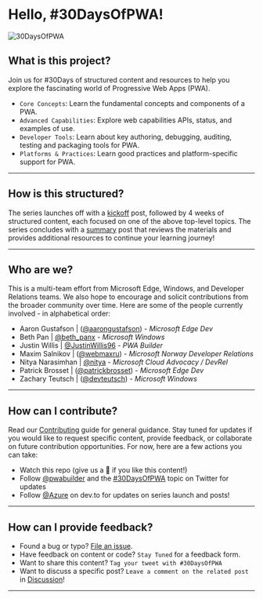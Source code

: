 # Hello, #30DaysOfPWA!

![30DaysOfPWA](_media/branding.png)

## What is this project?

Join us for #30Days of structured content and resources to help you explore the fascinating world of Progressive Web Apps (PWA). 
* `Core Concepts`: Learn the fundamental concepts and components of a PWA.
* `Advanced Capabilities`: Explore web capabilities APIs, status, and examples of use.
* `Developer Tools`: Learn about key authoring, debugging, auditing, testing and packaging tools for PWA.
* `Platforms & Practices`: Learn good practices and platform-specific support for PWA.

---

## How is this structured?

The series launches off with a [kickoff](kickoff.md) post, followed by 4 weeks of structured content, each focused on one of the above top-level topics. The series concludes with a [summary](summary.md) post that reviews the materials and provides additional resources to continue your learning journey!

---

## Who are we?

This is a multi-team effort from Microsoft Edge, Windows, and Developer Relations teams. We also hope to encourage and solicit contributions from the broader community over time. Here are some of the people currently involved - in alphabetical order:

 * Aaron Gustafson | ([@aarongustafson](https://twitter.com/AaronGustafson)) - _Microsoft Edge Dev_
 * Beth Pan | [@beth_panx](https://twitter.com/beth_panx) - _Microsoft Windows_
 * Justin Willis | [@JustinWillis96](https://twitter.com/Justinwillis96) - _PWA Builder_
 * Maxim Salnikov | ([@webmaxru](https://twitter.com/webmaxru)) - _Microsoft Norway Developer Relations_
 * Nitya Narasimhan | [@nitya](https://twitter.com/nitya) - _Microsoft Cloud Advocacy / DevRel_
 * Patrick Brosset | ([@patrickbrosset](https://twitter.com/patrickbrosset)) - _Microsoft Edge Dev_
 * Zachary Teutsch | ([@devteutsch](https://twitter.com/devteutsch)) - _Microsoft Windows_

 ---

 ## How can I contribute?

 Read our [Contributing](CONTRIBUTING.md) guide for general guidance. Stay tuned for updates if you would like to request specific content, provide feedback, or collaborate on future contribution opportunities. For now, here are a few actions you can take:

  * Watch this repo (give us a 🌟 if you like this content!)
  * Follow [@pwabuilder](https://twitter.com/pwabuilder) and the [#30DaysOfPWA](https://twitter.com/search?q=%2330DaysOfPWA&src=typed_query) topic on Twitter for updates
  * Follow [@Azure](https://dev.to/azure) on dev.to for updates on series launch and posts!
 
---

## How can I provide feedback?

 * Found a bug or typo? [File an issue](https://github.com/microsoft/win-student-devs/issues/new).
 * Have feedback on content or code? `Stay Tuned` for a feedback form.
 * Want to share this content? `Tag your tweet with #30DaysOfPWA`
 * Want to discuss a specific post? `Leave a comment on the related post` in [Discussion](https://github.com/microsoft/win-student-devs/discussions)!

---
